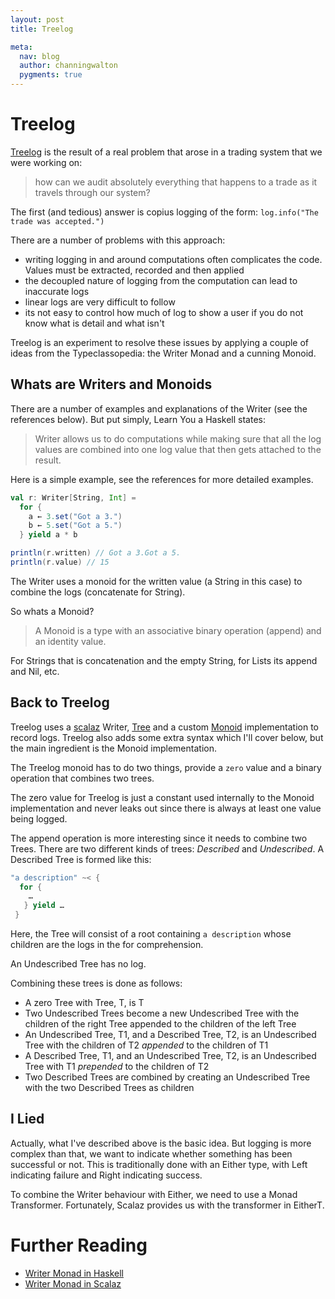 ```yaml
---
layout: post
title: Treelog

meta:
  nav: blog
  author: channingwalton
  pygments: true
---
```


Treelog
=======

[Treelog](https://github.com/lancewalton/treelog) is the result of a real problem that arose in a trading system that we were working on: 
> how can we audit absolutely everything that happens to a trade as it travels through our system?

The first (and tedious) answer is copius logging of the form: `log.info("The trade was accepted.")`

There are a number of problems with this approach:

- writing logging in and around computations often complicates the code. Values must be extracted, recorded and then applied
- the decoupled nature of logging from the computation can lead to inaccurate logs
- linear logs are very difficult to follow
- its not easy to control how much of log to show a user if you do not know what is detail and what isn't

Treelog is an experiment to resolve these issues by applying a couple of ideas from the Typeclassopedia: the Writer Monad and a cunning Monoid.

Whats are Writers and Monoids
-----------------

There are a number of examples and explanations of the Writer (see the references below). But put simply, Learn You a Haskell states: 
> Writer allows us to do computations while making sure that all the log values are combined into one log value that then gets attached to the result.

Here is a simple example, see the references for more detailed examples.

```scala
val r: Writer[String, Int] = 
  for {
    a ← 3.set("Got a 3.")
    b ← 5.set("Got a 5.")
  } yield a * b

println(r.written) // Got a 3.Got a 5.
println(r.value) // 15
```
The Writer uses a monoid for the written value (a String in this case) to combine the logs (concatenate for String).

So whats a Monoid? 
> A Monoid is a type with an associative binary operation (append) and an identity value. 

For Strings that is concatenation and the empty String, for Lists its append and Nil, etc.

Back to Treelog
---------------

Treelog uses a [scalaz](http://typelevel.org/) Writer, [Tree](https://github.com/scalaz/scalaz/blob/master/core/src/main/scala/scalaz/Tree.scala) and a custom [Monoid](https://github.com/scalaz/scalaz/blob/master/core/src/main/scala/scalaz/Monoid.scala) implementation to record logs. Treelog also adds some extra syntax which I'll cover below, but the main ingredient is the Monoid implementation.

The Treelog monoid has to do two things, provide a `zero` value and a binary operation that combines two trees. 

The zero value for Treelog is just a constant used internally to the Monoid implementation and never leaks out since there is always at least one value being logged.

The append operation is more interesting since it needs to combine two Trees. There are two different kinds of trees: *Described* and *Undescribed*. A Described Tree is formed like this:
```scala
"a description" ~< {
  for {
    …
   } yield …
 }
```
Here, the Tree will consist of a root containing `a description` whose children are the logs in the for comprehension.

An Undescribed Tree has no log.

Combining these trees is done as follows:

- A zero Tree with Tree, T, is T
- Two Undescribed Trees become a new Undescribed Tree with the children of the right Tree appended to the children of the left Tree
- An Undescribed Tree, T1, and a Described Tree, T2, is an Undescribed Tree with the children of T2 *appended* to the children of T1
- A Described Tree, T1, and an Undescribed Tree, T2, is an Undescribed Tree with T1 *prepended* to the children of T2
- Two Described Trees are combined by creating an Undescribed Tree with the two Described Trees as children

I Lied
------

Actually, what I've described above is the basic idea. But logging is more complex than that, we want to indicate whether something has been successful or not. This is traditionally done with an Either type, with Left indicating failure and Right indicating success.

To combine the Writer behaviour with Either, we need to use a Monad Transformer. Fortunately, Scalaz provides us with the transformer in EitherT.

Further Reading
===============

- [Writer Monad in Haskell](http://learnyouahaskell.com/for-a-few-monads-more)
- [Writer Monad in Scalaz](http://eed3si9n.com/learning-scalaz-day6)